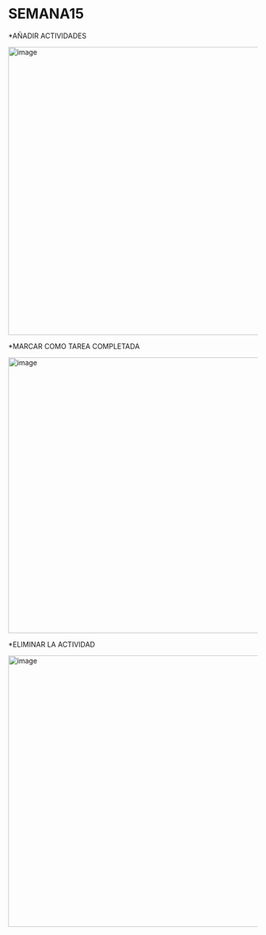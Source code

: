 # SEMANA15
<P>*AÑADIR ACTIVIDADES</P>
<img width="556" height="582" alt="image" src="https://github.com/user-attachments/assets/2280b120-90d8-4cf4-8c85-8ae3c4222db9" />
<P>*MARCAR COMO TAREA COMPLETADA</P>
<img width="542" height="557" alt="image" src="https://github.com/user-attachments/assets/7a02f406-6eb9-417d-9d7f-1298357d074d" />
<P>*ELIMINAR LA ACTIVIDAD </P>
<img width="544" height="548" alt="image" src="https://github.com/user-attachments/assets/f0483b10-7a00-43b7-a0b0-2d3faf818b73" />
